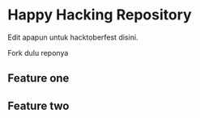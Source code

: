 # Happy Hacking Repository

Edit apapun untuk hacktoberfest disini.

Fork dulu reponya

## Feature one 

## Feature two
